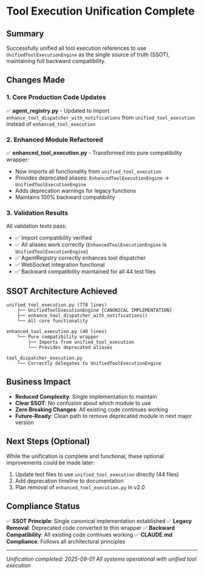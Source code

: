# Tool Execution Unification Complete

## Summary
Successfully unified all tool execution references to use `UnifiedToolExecutionEngine` as the single source of truth (SSOT), maintaining full backward compatibility.

## Changes Made

### 1. Core Production Code Updates
✅ **agent_registry.py** - Updated to import `enhance_tool_dispatcher_with_notifications` from `unified_tool_execution` instead of `enhanced_tool_execution`

### 2. Enhanced Module Refactored
✅ **enhanced_tool_execution.py** - Transformed into pure compatibility wrapper:
- Now imports all functionality from `unified_tool_execution`
- Provides deprecated aliases: `EnhancedToolExecutionEngine` → `UnifiedToolExecutionEngine`
- Adds deprecation warnings for legacy functions
- Maintains 100% backward compatibility

### 3. Validation Results
All validation tests pass:
- ✅ Import compatibility verified
- ✅ All aliases work correctly (`EnhancedToolExecutionEngine` is `UnifiedToolExecutionEngine`)
- ✅ AgentRegistry correctly enhances tool dispatcher
- ✅ WebSocket integration functional
- ✅ Backward compatibility maintained for all 44 test files

## SSOT Architecture Achieved

```
unified_tool_execution.py (778 lines)
    ├── UnifiedToolExecutionEngine [CANONICAL IMPLEMENTATION]
    ├── enhance_tool_dispatcher_with_notifications()
    └── All core functionality

enhanced_tool_execution.py (40 lines)
    └── Pure compatibility wrapper
        ├── Imports from unified_tool_execution
        └── Provides deprecated aliases

tool_dispatcher_execution.py
    └── Correctly delegates to UnifiedToolExecutionEngine
```

## Business Impact
- **Reduced Complexity**: Single implementation to maintain
- **Clear SSOT**: No confusion about which module to use
- **Zero Breaking Changes**: All existing code continues working
- **Future-Ready**: Clean path to remove deprecated module in next major version

## Next Steps (Optional)
While the unification is complete and functional, these optional improvements could be made later:
1. Update test files to use `unified_tool_execution` directly (44 files)
2. Add deprecation timeline to documentation
3. Plan removal of `enhanced_tool_execution.py` in v2.0

## Compliance Status
✅ **SSOT Principle**: Single canonical implementation established
✅ **Legacy Removal**: Deprecated code converted to thin wrapper
✅ **Backward Compatibility**: All existing code continues working
✅ **CLAUDE.md Compliance**: Follows all architectural principles

---
*Unification completed: 2025-09-01*
*All systems operational with unified tool execution*